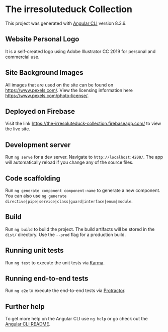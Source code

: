 # The irresoluteduck Collection

This project was generated with [Angular CLI](https://github.com/angular/angular-cli) version 8.3.6.

## Website Personal Logo
It is a self-created logo using Adobe Illustrator CC 2019 for personal and commercial use.

## Site Background Images
All images that are used on the site can be found on https://www.pexels.com/. View the licensing information here https://www.pexels.com/photo-license/.

## Deployed on Firebase
Visit the link https://the-irresoluteduck-collection.firebaseapp.com/ to view the live site.

## Development server

Run `ng serve` for a dev server. Navigate to `http://localhost:4200/`. The app will automatically reload if you change any of the source files.

## Code scaffolding

Run `ng generate component component-name` to generate a new component. You can also use `ng generate directive|pipe|service|class|guard|interface|enum|module`.

## Build

Run `ng build` to build the project. The build artifacts will be stored in the `dist/` directory. Use the `--prod` flag for a production build.

## Running unit tests

Run `ng test` to execute the unit tests via [Karma](https://karma-runner.github.io).

## Running end-to-end tests

Run `ng e2e` to execute the end-to-end tests via [Protractor](http://www.protractortest.org/).

## Further help

To get more help on the Angular CLI use `ng help` or go check out the [Angular CLI README](https://github.com/angular/angular-cli/blob/master/README.md).
